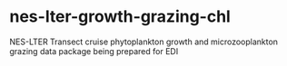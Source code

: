 # nes-lter-growth-grazing-chl
NES-LTER Transect cruise phytoplankton growth and microzooplankton grazing data package being prepared for EDI

